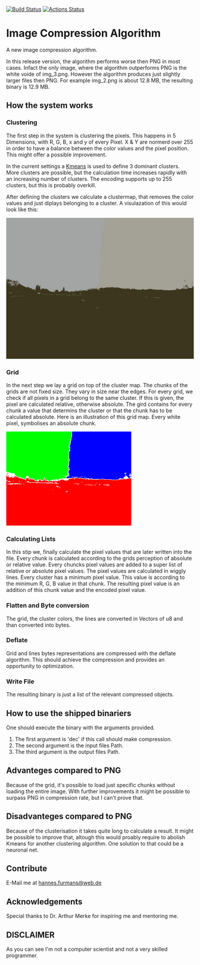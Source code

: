 [![Build Status](https://travis-ci.com/umgefahren/image-comp-lib-rust.svg?token=QgymLih6uzHxZpY4r8EA&branch=main)](https://travis-ci.com/umgefahren/image-comp-lib-rust)
[![Actions Status](https://github.com/umgefahren/image-comp-lib-rust/workflows/Rust/badge.svg)](https://github.com/umgefahren/image-comp-lib-rust/actions)

# Image Compression Algorithm

A new image compression algorithm.

In this release version, the algorithm performs worse then PNG in most cases. Infact the only image, where the algorithm outperforms PNG is the white voide of img_3.png.
However the algorithm produces just slightly larger files then PNG. For example img_2.png is about 12.8 MB, the resulting binary is 12.9 MB.

## How the system works
### Clustering

The first step in the system is clustering the pixels. This happens in 5 Dimensions, with R, G, B, x and y of every Pixel. X & Y are normerd over 255 in order to have a balance between the color values and the pixel position. This might offer a possible improvement.

In the current settings a [Kmeans](https://en.wikipedia.org/wiki/K-means_clustering) is used to define 3 dominant clusters. More clusters are possible, but the calculation time increases rapidly with an increasing number of clusters. The encoding supports up to 255 clusters, but this is probably overkill.

After defining the clusters we calculate a clustermap, that removes the color values and just diplays belonging to a cluster. A visulazation of this would look like this:

![alt text](images/out.png)

### Grid

In the next step we lay a grid on top of the cluster map. The chunks of the grids are not fixed size. They vary in size near the edges. For every grid, we check if all pixels in a grid belong to the same cluster. If this is given, the pixel are calculated relative, otherwise absolute. The gird contains for every chunk a value that determins the cluster or that the chunk has to be calculated absolute. Here is an illustration of this grid map. Every white pixel, symbolises an absolute chunk.

![alt_text](images/out_grid.png)

### Calculating Lists

In this stip we, finally calculate the pixel values that are later written into the file. Every chunk is calculated according to the grids perception of absolute or relative value. Every chuncks pixel values are added to a super list of relative or absolute pixel values. The pixel values are calculated in wiggly lines.
Every cluster has a minimum pixel value. This value is according to the minimum R, G, B value in that chunk. The resulting pixel value is an addition of this chunk value and the encoded pixel value.

### Flatten and Byte conversion

The grid, the cluster colors, the lines are converted in Vectors of u8 and than converted into bytes.

### Deflate

Grid and lines bytes representations are compressed with the deflate algorithm. This should achieve the compression and provides an opportunity to optimization.

### Write File

The resulting binary is just a list of the relevant compressed objects.

## How to use the shipped binariers

One should execute the binary with the arguments provided.
1. The first argument is 'dec' if this call should make compression.
2. The second argument is the input files Path.
3. The third argument is the output files Path.

## Advanteges compared to PNG

Because of the grid, it's possible to load just specific chunks without loading the entire image.
With further improvements it might be possible to surpass PNG in compression rate, but I can't prove that.

## Disadvanteges compared to PNG

Because of the clusterisation it takes quite long to calculate a result. It might be possible to improve that, altough this would proably require to abolish Kmeans for another clustering algorithm. One solution to that could be a neuronal net.

## Contribute
E-Mail me at hannes.furmans@web.de

## Acknowledgements
Special thanks to Dr. Arthur Merke for inspiring me and mentoring me.

## DISCLAIMER
As you can see I'm not a computer scientist and not a very skilled programmer.
